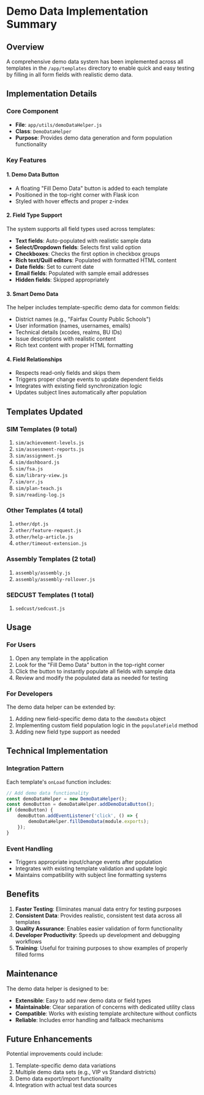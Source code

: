 # Demo Data Implementation Summary

## Overview
A comprehensive demo data system has been implemented across all templates in the `/app/templates` directory to enable quick and easy testing by filling in all form fields with realistic demo data.

## Implementation Details

### Core Component
- **File**: `app/utils/demoDataHelper.js`
- **Class**: `DemoDataHelper`
- **Purpose**: Provides demo data generation and form population functionality

### Key Features

#### 1. Demo Data Button
- A floating "Fill Demo Data" button is added to each template
- Positioned in the top-right corner with Flask icon
- Styled with hover effects and proper z-index

#### 2. Field Type Support
The system supports all field types used across templates:
- **Text fields**: Auto-populated with realistic sample data
- **Select/Dropdown fields**: Selects first valid option
- **Checkboxes**: Checks the first option in checkbox groups
- **Rich text/Quill editors**: Populated with formatted HTML content
- **Date fields**: Set to current date
- **Email fields**: Populated with sample email addresses
- **Hidden fields**: Skipped appropriately

#### 3. Smart Demo Data
The helper includes template-specific demo data for common fields:
- District names (e.g., "Fairfax County Public Schools")
- User information (names, usernames, emails)
- Technical details (xcodes, realms, BU IDs)
- Issue descriptions with realistic content
- Rich text content with proper HTML formatting

#### 4. Field Relationships
- Respects read-only fields and skips them
- Triggers proper change events to update dependent fields
- Integrates with existing field synchronization logic
- Updates subject lines automatically after population

## Templates Updated

### SIM Templates (9 total)
1. `sim/achievement-levels.js`
2. `sim/assessment-reports.js`
3. `sim/assignment.js`
4. `sim/dashboard.js`
5. `sim/fsa.js`
6. `sim/library-view.js`
7. `sim/orr.js`
8. `sim/plan-teach.js`
9. `sim/reading-log.js`

### Other Templates (4 total)
1. `other/dpt.js`
2. `other/feature-request.js`
3. `other/help-article.js`
4. `other/timeout-extension.js`

### Assembly Templates (2 total)
1. `assembly/assembly.js`
2. `assembly/assembly-rollover.js`

### SEDCUST Templates (1 total)
1. `sedcust/sedcust.js`

## Usage

### For Users
1. Open any template in the application
2. Look for the "Fill Demo Data" button in the top-right corner
3. Click the button to instantly populate all fields with sample data
4. Review and modify the populated data as needed for testing

### For Developers
The demo data helper can be extended by:
1. Adding new field-specific demo data to the `demoData` object
2. Implementing custom field population logic in the `populateField` method
3. Adding new field type support as needed

## Technical Implementation

### Integration Pattern
Each template's `onLoad` function includes:
```javascript
// Add demo data functionality
const demoDataHelper = new DemoDataHelper();
const demoButton = demoDataHelper.addDemoDataButton();
if (demoButton) {
    demoButton.addEventListener('click', () => {
        demoDataHelper.fillDemoData(module.exports);
    });
}
```

### Event Handling
- Triggers appropriate input/change events after population
- Integrates with existing template validation and update logic
- Maintains compatibility with subject line formatting systems

## Benefits

1. **Faster Testing**: Eliminates manual data entry for testing purposes
2. **Consistent Data**: Provides realistic, consistent test data across all templates
3. **Quality Assurance**: Enables easier validation of form functionality
4. **Developer Productivity**: Speeds up development and debugging workflows
5. **Training**: Useful for training purposes to show examples of properly filled forms

## Maintenance

The demo data helper is designed to be:
- **Extensible**: Easy to add new demo data or field types
- **Maintainable**: Clear separation of concerns with dedicated utility class
- **Compatible**: Works with existing template architecture without conflicts
- **Reliable**: Includes error handling and fallback mechanisms

## Future Enhancements

Potential improvements could include:
1. Template-specific demo data variations
2. Multiple demo data sets (e.g., VIP vs Standard districts)
3. Demo data export/import functionality
4. Integration with actual test data sources